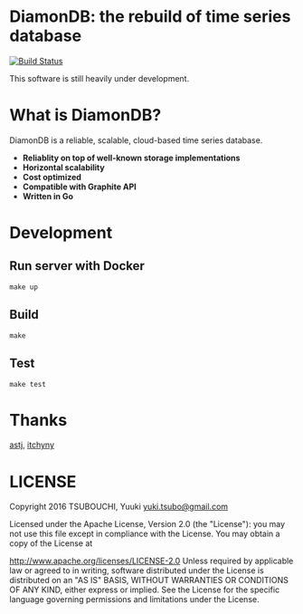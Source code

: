DiamonDB: the rebuild of time series database
=============================================

[![Build Status](https://travis-ci.org/yuuki/diamondb.svg?branch=master)](https://travis-ci.org/yuuki/diamondb)

This software is still heavily under development.

# What is DiamonDB?

DiamonDB is a reliable, scalable, cloud-based time series database.

- __Reliablity on top of well-known storage implementations__
- __Horizontal scalability__
- __Cost optimized__
- __Compatible with Graphite API__
- __Written in Go__

# Development

## Run server with Docker

```shell
make up
```

## Build

```shell
make
```

## Test

```shell
make test
```

# Thanks

[astj](https://github.com/astj), [itchyny](https://github.com/itchyny)

# LICENSE

Copyright 2016 TSUBOUCHI, Yuuki <yuki.tsubo@gmail.com>

Licensed under the Apache License, Version 2.0 (the "License"): you may not use this file except in compliance with the License. You may obtain a copy of the License at

http://www.apache.org/licenses/LICENSE-2.0
Unless required by applicable law or agreed to in writing, software distributed under the License is distributed on an "AS IS" BASIS, WITHOUT WARRANTIES OR CONDITIONS OF ANY KIND, either express or implied. See the License for the specific language governing permissions and limitations under the License.
